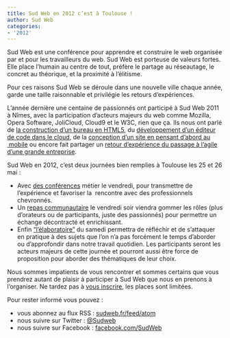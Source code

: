 ```yaml
---
title: Sud Web en 2012 c’est à Toulouse !
author: Sud Web
categories:
- '2012'
---
```


Sud Web est une conférence pour apprendre et construire le web organisée par et pour les travailleurs du web. Sud Web est porteuse de valeurs fortes. Elle place l’humain au centre de tout, préfère le partage au réseautage, le concret au théorique, et la proximité à l’élitisme.

Pour ces raisons Sud Web se déroule dans une nouvelle ville chaque année, garde une taille raisonnable et privilégie les retours d’expériences.

L&rsquo;année dernière une centaine de passionnés ont participé à Sud Web 2011 à Nîmes, avec la participation d&rsquo;acteurs majeurs du web comme Mozilla, <span lang="en">Opera Software</span>, <span lang="en">JoliCloud</span>, <span lang="en">Cloud9</span> et le <abbr>W3C</abbr>, rien que ça. Ils nous ont parlé de [la construction d’un bureau en <abbr>HTML5</abbr>][1], du [développement d’un éditeur de code dans le <span lang="en">cloud</span>][2], de la [conception d’un site en pensant d&rsquo;abord au  mobile][3] ou encore fait partager un [retour d&rsquo;expérience du passage à l&rsquo;agile d&rsquo;une grande entreprise][4].

Sud Web en 2012, c&rsquo;est deux journées bien remplies à Toulouse les 25 et 26 mai :

* Avec [des conférences][5] métier le vendredi, pour transmettre de l&rsquo;expérience et favoriser la  rencontre avec des professionnels chevronnés.
* Un [repas communautaire][6] le vendredi soir viendra gommer les rôles (plus d’orateurs ou de participants, juste des passionnés) pour permettre un échange décontracté et enrichissant.
* Enfin [“l&rsquo;élaboratoire”][7] du samedi permettra de réfléchir et de s&rsquo;attaquer en pratique à des sujets que l’on n’a pas forcément le temps d’aborder ou d’approfondir dans notre travail quotidien. Les participants seront les acteurs majeurs de cette journée et pourront aussi être force de proposition pour aborder des thématiques de leur choix.

Nous sommes impatients de vous rencontrer et sommes certains que vous prendrez autant de plaisir à participer à Sud Web que nous en prenons à l&rsquo;organiser. Ne tardez pas à [vous inscrire][8], les places sont limitées.

Pour rester informé vous pouvez :

* vous abonnez au flux <abbr>RSS</abbr> : [sudweb.fr/feed/atom][9]
* nous suivre sur <span lang="en">Twitter</span> : [@Sudweb][10]
* nous suivre sur <span lang="en">Facebook</span> : <a href="http://facebook.com/SudWeb" target="_blank">facebook.com/SudWeb</a>

 [1]: https://www.youtube.com/watch?v=0rbY6q5Z7Lw
 [2]: https://www.youtube.com/watch?v=MMqApS8mF-Q
 [3]: https://www.youtube.com/watch?v=zv8aNba3AkM
 [4]: https://www.youtube.com/watch?v=WZjP9_Unxcs
 [5]: https://sudweb.fr/2012/schedule/conferences/
 [6]: https://sudweb.fr/2012/schedule/repas-communautaire/
 [7]: https://sudweb.fr/2012/schedule/elaboratoire/
 [8]: https://sudweb.fr/2012/inscription/
 [9]: https://sudweb.fr/blog/feed.xml
 [10]: https://twitter.com/SudWeb
